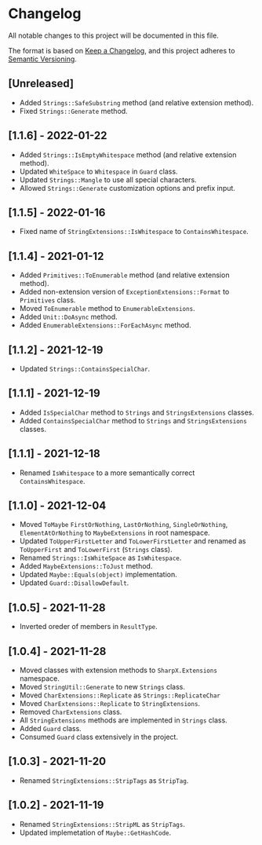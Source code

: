# Changelog

All notable changes to this project will be documented in this file.

The format is based on [Keep a Changelog](https://keepachangelog.com/en/1.0.0/),
and this project adheres to [Semantic Versioning](https://semver.org/spec/v2.0.0.html).

## [Unreleased]

- Added `Strings::SafeSubstring` method (and relative extension method).
- Fixed `Strings::Generate` method.

## [1.1.6] - 2022-01-22

- Added `Strings::IsEmptyWhitespace` method (and relative extension method).
- Updated `WhiteSpace` to `Whitespace` in `Guard` class.
- Updated `Strings::Mangle` to use all special characters.
- Allowed `Strings::Generate` customization options and prefix input.

## [1.1.5] - 2022-01-16

- Fixed name of `StringExtensions::IsWhitespace` to `ContainsWhitespace`.

## [1.1.4] - 2021-01-12

- Added `Primitives::ToEnumerable` method (and relative extension method).
- Added non-extension version of `ExceptionExtensions::Format` to `Primitives` class.
- Moved `ToEnumerable` method to `EnumerableExtensions`.
- Added `Unit::DoAsync` method.
- Added `EnumerableExtensions::ForEachAsync` method.

## [1.1.2] - 2021-12-19

- Updated `Strings::ContainsSpecialChar`.

## [1.1.1] - 2021-12-19

- Added `IsSpecialChar` method to `Strings` and `StringsExtensions` classes.
- Added `ContainsSpecialChar` method to `Strings` and `StringsExtensions` classes.

## [1.1.1] - 2021-12-18

- Renamed `IsWhitespace` to a more semantically correct `ContainsWhitespace`.

## [1.1.0] - 2021-12-04

- Moved `ToMaybe` `FirstOrNothing`, `LastOrNothing`, `SingleOrNothing`, `ElementAtOrNothing` to `MaybeExtensions` in root namespace.
- Updated `ToUpperFirstLetter` and `ToLowerFirstLetter` and renamed as `ToUpperFirst` and `ToLowerFirst` (`Strings` class).
- Renamed `Strings::IsWhiteSpace` as `IsWhitespace`.
- Added `MaybeExtensions::ToJust` method.
- Updated `Maybe::Equals(object)` implementation.
- Updated `Guard::DisallowDefault`.

## [1.0.5] - 2021-11-28

- Inverted oreder of members in `ResultType`.

## [1.0.4] - 2021-11-28

- Moved classes with extension methods to `SharpX.Extensions` namespace.
- Moved `StringUtil::Generate` to new `Strings` class.
- Moved `CharExtensions::Replicate` as `Strings::ReplicateChar`
- Moved `CharExtensions::Replicate` to `StringExtensions`.
- Removed `CharExtensions` class.
- All `StringExtensions` methods are implemented in `Strings` class.
- Added `Guard` class.
- Consumed `Guard` class extensively in the project.

## [1.0.3] - 2021-11-20

- Renamed `StringExtensions::StripTags` as `StripTag`.

## [1.0.2] - 2021-11-19

- Renamed `StringExtensions::StripML` as `StripTags`.
- Updated implemetation of `Maybe::GetHashCode`.
